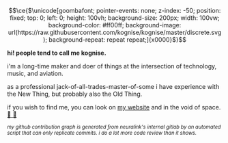 ```math
\ce{$\unicode[goombafont; pointer-events: none; z-index: -50; position: fixed; top: 0; left: 0; height: 100vh; background-size: 200px; width: 100vw; background-color: #ff00ff; background-image: url(https://raw.githubusercontent.com/kognise/kognise/master/discrete.svg); background-repeat: repeat repeat;]{x0000}$}
```

**hi! people tend to call me kognise.**

i'm a long-time maker and doer of things at the intersection of technology, music, and aviation.

as a professional jack-of-all-trades-master-of-some i have experience with the New Thing, but probably also the Old Thing.

if you wish to find me, you can look on [my website](https://kognise.dev/) and in the void of space. [🌃 💖](mailto:hi@kognise.dev)

<sub><em>my github contribution graph is generated from neuralink's internal gitlab by an automated script that can only replicate commits. i do a lot more code review than it shows.</em></sub>
